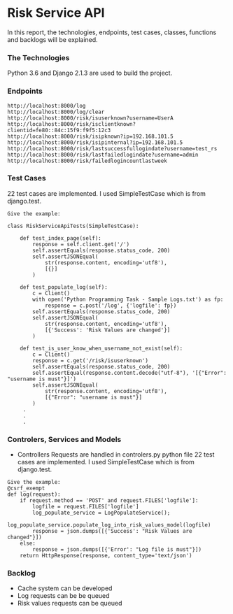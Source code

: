 # Risk Service API

In this report, the technologies, endpoints, test cases, classes, functions and backlogs will be explained.

### The Technologies

Python 3.6 and Django 2.1.3 are used to build the project.

### Endpoints

```
http://localhost:8000/log
http://localhost:8000/log/clear
http://localhost:8000/risk/isuserknown?username=UserA
http://localhost:8000/risk/isclientknown?clientid=fe80::84c:15f9:f9f5:12c3
http://localhost:8000/risk/isipknown?ip=192.168.101.5
http://localhost:8000/risk/isipinternal?ip=192.168.101.5
http://localhost:8000/risk/lastsuccessfullogindate?username=test_rs
http://localhost:8000/risk/lastfailedlogindate?username=admin
http://localhost:8000/risk/failedlogincountlastweek
```

### Test Cases

22 test cases are implemented. I used SimpleTestCase which is from django.test.

```
Give the example:

class RiskServiceApiTests(SimpleTestCase):

    def test_index_page(self):
        response = self.client.get('/')
        self.assertEquals(response.status_code, 200)
        self.assertJSONEqual(
            str(response.content, encoding='utf8'),
            [{}]
        )
        
    def test_populate_log(self):
        c = Client()
        with open('Python Programming Task - Sample Logs.txt') as fp:
            response = c.post('/log', {'logfile': fp})
        self.assertEquals(response.status_code, 200)
        self.assertJSONEqual(
            str(response.content, encoding='utf8'),
            [{'Success': 'Risk Values are changed'}]
        )

    def test_is_user_know_when_username_not_exist(self):
        c = Client()
        response = c.get('/risk/isuserknown')
        self.assertEquals(response.status_code, 200)
        self.assertEqual(response.content.decode("utf-8"), '[{"Error": "username is must"}]')
        self.assertJSONEqual(
            str(response.content, encoding='utf8'),
            [{"Error": "username is must"}]
        )    
     .
     .
     .
```

### Controlers, Services and Models

* Controllers
Requests are handled in controlers.py python file
22 test cases are implemented. I used SimpleTestCase which is from django.test.


```
Give the example:
@csrf_exempt
def log(request):
    if request.method == 'POST' and request.FILES['logfile']:
        logfile = request.FILES['logfile']
        log_populate_service = LogPopulateService();
        log_populate_service.populate_log_into_risk_values_model(logfile)
        response = json.dumps([{'Success': "Risk Values are changed"}])
    else:
        response = json.dumps([{'Error': "Log file is must"}])
    return HttpResponse(response, content_type='text/json')
```




### Backlog

* Cache system can be developed
* Log requests can be be queued
* Risk values requests can be queued

